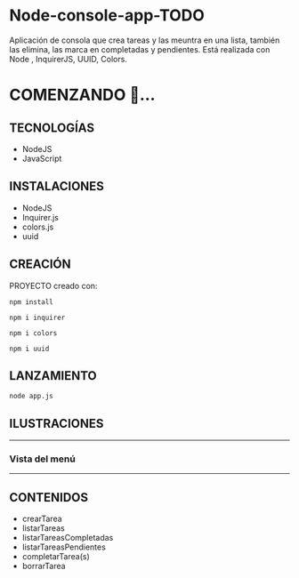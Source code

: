 # Node-console-app-TODO
Aplicación de consola que crea tareas y las meuntra en una lista, también las elimina, las marca en completadas y pendientes. Está realizada con Node , InquirerJS, UUID, Colors.


# COMENZANDO 🚀...

## TECNOLOGÍAS 
- NodeJS
- JavaScript

## INSTALACIONES
- NodeJS 
- Inquirer.js
- colors.js
- uuid


## CREACIÓN

PROYECTO creado con:

```npm install```

```npm i inquirer```

```npm i colors```

```npm i uuid```


## LANZAMIENTO

```node app.js```


## ILUSTRACIONES

---
### Vista del menú
---




## CONTENIDOS
- crearTarea
- listarTareas
- listarTareasCompletadas
- listarTareasPendientes
- completarTarea(s)
- borrarTarea
